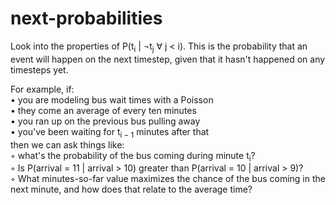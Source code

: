 # next-probabilities
Look into the properties of P(t<sub>i</sub> | ¬t<sub>j</sub> &forall; j < i). This is the probability that an event will happen on the next timestep, given that it hasn't happened on any timesteps yet. 

For example, if:  
• you are modeling bus wait times with a Poisson  
• they come an average of every ten minutes  
• you ran up on the previous bus pulling away  
• you've been waiting for t<sub>i − 1</sub> minutes after that  
then we can ask things like:  
◦ what's the probability of the bus coming during minute t<sub>i</sub>?   
◦ Is P(arrival = 11 | arrival > 10) greater than P(arrival = 10 | arrival > 9)?   
◦ What minutes-so-far value maximizes the chance of the bus coming in the next minute, and how does that relate to the average time?  
